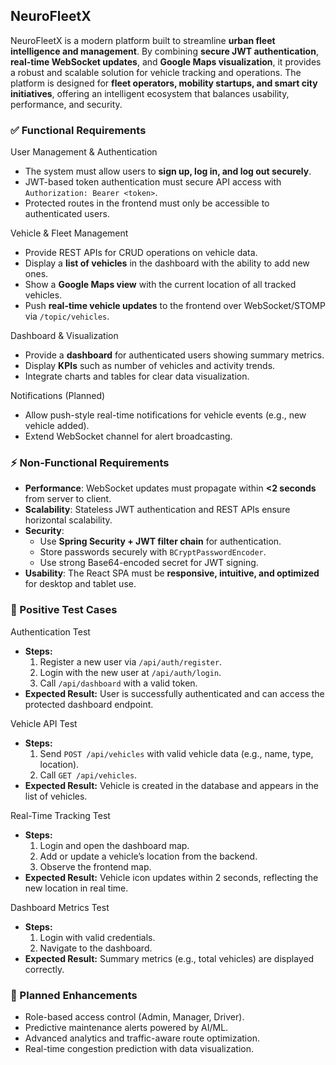 ## NeuroFleetX  

NeuroFleetX is a modern platform built to streamline **urban fleet intelligence and management**. By combining **secure JWT authentication**, **real-time WebSocket updates**, and **Google Maps visualization**, it provides a robust and scalable solution for vehicle tracking and operations. The platform is designed for **fleet operators, mobility startups, and smart city initiatives**, offering an intelligent ecosystem that balances usability, performance, and security.  

### ✅ Functional Requirements  

 User Management & Authentication  
- The system must allow users to **sign up, log in, and log out securely**.  
- JWT-based token authentication must secure API access with `Authorization: Bearer <token>`.  
- Protected routes in the frontend must only be accessible to authenticated users.  

 Vehicle & Fleet Management  
- Provide REST APIs for CRUD operations on vehicle data.  
- Display a **list of vehicles** in the dashboard with the ability to add new ones.  
- Show a **Google Maps view** with the current location of all tracked vehicles.  
- Push **real-time vehicle updates** to the frontend over WebSocket/STOMP via `/topic/vehicles`.  

 Dashboard & Visualization  
- Provide a **dashboard** for authenticated users showing summary metrics.  
- Display **KPIs** such as number of vehicles and activity trends.  
- Integrate charts and tables for clear data visualization.  

 Notifications (Planned)  
- Allow push-style real-time notifications for vehicle events (e.g., new vehicle added).  
- Extend WebSocket channel for alert broadcasting.  

### ⚡ Non-Functional Requirements  

- **Performance**: WebSocket updates must propagate within **<2 seconds** from server to client.  
- **Scalability**: Stateless JWT authentication and REST APIs ensure horizontal scalability.  
- **Security**:  
  - Use **Spring Security + JWT filter chain** for authentication.  
  - Store passwords securely with `BCryptPasswordEncoder`.  
  - Use strong Base64-encoded secret for JWT signing.  
- **Usability**: The React SPA must be **responsive, intuitive, and optimized** for desktop and tablet use.  

### 🧪 Positive Test Cases  

Authentication Test  
- **Steps:**  
  1. Register a new user via `/api/auth/register`.  
  2. Login with the new user at `/api/auth/login`.  
  3. Call `/api/dashboard` with a valid token.  
- **Expected Result:** User is successfully authenticated and can access the protected dashboard endpoint.  

Vehicle API Test  
- **Steps:**  
  1. Send `POST /api/vehicles` with valid vehicle data (e.g., name, type, location).  
  2. Call `GET /api/vehicles`.  
- **Expected Result:** Vehicle is created in the database and appears in the list of vehicles.  

Real-Time Tracking Test  
- **Steps:**  
  1. Login and open the dashboard map.  
  2. Add or update a vehicle’s location from the backend.  
  3. Observe the frontend map.  
- **Expected Result:** Vehicle icon updates within 2 seconds, reflecting the new location in real time.  

Dashboard Metrics Test  
- **Steps:**  
  1. Login with valid credentials.  
  2. Navigate to the dashboard.  
- **Expected Result:** Summary metrics (e.g., total vehicles) are displayed correctly.  

### 🔮 Planned Enhancements  
- Role-based access control (Admin, Manager, Driver).  
- Predictive maintenance alerts powered by AI/ML.  
- Advanced analytics and traffic-aware route optimization.  
- Real-time congestion prediction with data visualization.  


